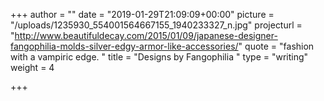 +++
author = ""
date = "2019-01-29T21:09:09+00:00"
picture = "/uploads/1235930_554001564667155_1940233327_n.jpg"
projecturl = "http://www.beautifuldecay.com/2015/01/09/japanese-designer-fangophilia-molds-silver-edgy-armor-like-accessories/"
quote = "fashion with a vampiric edge. "
title = "Designs by Fangophilia "
type = "writing"
weight = 4

+++
